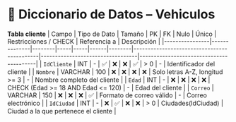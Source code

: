# 📘 Diccionario de Datos – Vehiculos
**Tabla cliente**
| Campo           | Tipo de Dato | Tamaño | PK  | FK  | Nulo | Único | Restricciones / CHECK                      | Referencia a                    | Descripción                             |
|----------------|--------------|--------|-----|-----|------|--------|--------------------------------------------|----------------------------------|-----------------------------------------|
| `IdCliente`     | INT          | -      | ✅  | ❌  | ❌   | ✅     | > 0                                        | -                                | Identificador del cliente               |
| `Nombre`        | VARCHAR      | 100    | ❌  | ❌  | ❌   | ❌     | Solo letras A-Z, longitud >= 3             | -                                | Nombre completo del cliente             |
| `Edad`          | INT          | -      | ❌  | ❌  | ❌   | ❌     | CHECK (Edad >= 18 AND Edad <= 120)         | -                                | Edad del cliente                        |
| `Correo`        | VARCHAR      | 150    | ❌  | ❌  | ❌   | ✅     | Formato de correo válido                   | -                                | Correo electrónico                      |
| `IdCiudad`      | INT          | -      | ❌  | ✅  | ❌   | ❌     | > 0                                        | Ciudades(IdCiudad)               | Ciudad a la que pertenece el cliente    |
